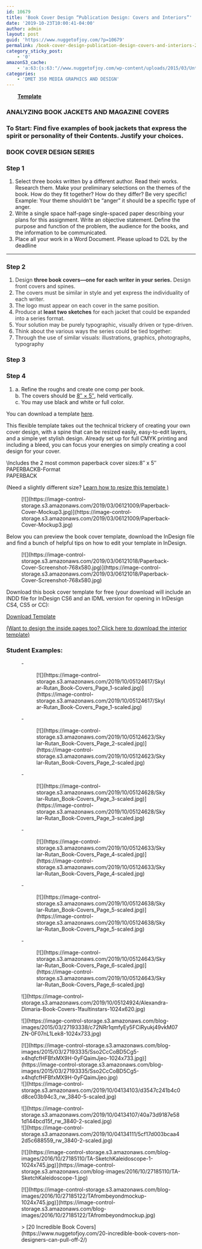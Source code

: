 ```yaml
---
id: 10679
title: 'Book Cover Design “Publication Design: Covers and Interiors”'
date: '2019-10-23T10:00:41-04:00'
author: admin
layout: post
guid: 'https://www.nuggetofjoy.com/?p=10679'
permalink: /book-cover-design-publication-design-covers-and-interiors-2/
category_sticky_post:
    - '0'
amazonS3_cache:
    - 'a:63:{s:63:"//www.nuggetofjoy.com/wp-content/uploads/2015/03/Untitled-1.jpg";a:2:{s:2:"id";i:1696;s:11:"source_type";s:13:"media-library";}s:84:"//image-control-storage.s3.amazonaws.com/blog-images/2015/03/27193340/Untitled-1.jpg";a:2:{s:2:"id";i:1696;s:11:"source_type";s:13:"media-library";}s:96:"//www.nuggetofjoy.com/wp-content/uploads/2015/03/c72NRr1qmfyEy5FCiRyukj49vkM07ZN-0F07nL1Lek8.jpg";a:2:{s:2:"id";i:1697;s:11:"source_type";s:13:"media-library";}s:117:"//image-control-storage.s3.amazonaws.com/blog-images/2015/03/27193338/c72NRr1qmfyEy5FCiRyukj49vkM07ZN-0F07nL1Lek8.jpg";a:2:{s:2:"id";i:1697;s:11:"source_type";s:13:"media-library";}s:96:"//www.nuggetofjoy.com/wp-content/uploads/2015/03/Sso2CcCoBD5Cg5-x4hqfcfHFBfxMX9H-0yFQaimJjeo.jpg";a:2:{s:2:"id";i:1698;s:11:"source_type";s:13:"media-library";}s:117:"//image-control-storage.s3.amazonaws.com/blog-images/2015/03/27193335/Sso2CcCoBD5Cg5-x4hqfcfHFBfxMX9H-0yFQaimJjeo.jpg";a:2:{s:2:"id";i:1698;s:11:"source_type";s:13:"media-library";}s:76:"//www.nuggetofjoy.com/wp-content/uploads/2015/10/IMG_7387-e1444258744643.jpg";a:2:{s:2:"id";i:1728;s:11:"source_type";s:13:"media-library";}s:85:"//www.nuggetofjoy.com/wp-content/uploads/2015/10/IMG_7387-e1444258744643-768x1024.jpg";a:2:{s:2:"id";i:1728;s:11:"source_type";s:13:"media-library";}s:97:"//image-control-storage.s3.amazonaws.com/blog-images/2015/10/27193042/IMG_7387-e1444258744643.jpg";a:2:{s:2:"id";i:1728;s:11:"source_type";s:13:"media-library";}s:106:"//image-control-storage.s3.amazonaws.com/blog-images/2015/10/27193042/IMG_7387-e1444258744643-768x1024.jpg";a:2:{s:2:"id";i:1728;s:11:"source_type";s:13:"media-library";}s:76:"//www.nuggetofjoy.com/wp-content/uploads/2015/10/IMG_7386-e1444258770700.jpg";a:2:{s:2:"id";i:1727;s:11:"source_type";s:13:"media-library";}s:85:"//www.nuggetofjoy.com/wp-content/uploads/2015/10/IMG_7386-e1444258770700-768x1024.jpg";a:2:{s:2:"id";i:1727;s:11:"source_type";s:13:"media-library";}s:97:"//image-control-storage.s3.amazonaws.com/blog-images/2015/10/27193153/IMG_7386-e1444258770700.jpg";a:2:{s:2:"id";i:1727;s:11:"source_type";s:13:"media-library";}s:106:"//image-control-storage.s3.amazonaws.com/blog-images/2015/10/27193153/IMG_7386-e1444258770700-768x1024.jpg";a:2:{s:2:"id";i:1727;s:11:"source_type";s:13:"media-library";}s:76:"//www.nuggetofjoy.com/wp-content/uploads/2015/10/IMG_7385-e1444258790371.jpg";a:2:{s:2:"id";i:1726;s:11:"source_type";s:13:"media-library";}s:85:"//www.nuggetofjoy.com/wp-content/uploads/2015/10/IMG_7385-e1444258790371-768x1024.jpg";a:2:{s:2:"id";i:1726;s:11:"source_type";s:13:"media-library";}s:97:"//image-control-storage.s3.amazonaws.com/blog-images/2015/10/27193302/IMG_7385-e1444258790371.jpg";a:2:{s:2:"id";i:1726;s:11:"source_type";s:13:"media-library";}s:106:"//image-control-storage.s3.amazonaws.com/blog-images/2015/10/27193302/IMG_7385-e1444258790371-768x1024.jpg";a:2:{s:2:"id";i:1726;s:11:"source_type";s:13:"media-library";}s:76:"//www.nuggetofjoy.com/wp-content/uploads/2016/10/TA-SketchKaleidoscope-1.jpg";a:2:{s:2:"id";i:4483;s:11:"source_type";s:13:"media-library";}s:97:"//image-control-storage.s3.amazonaws.com/blog-images/2016/10/27185110/TA-SketchKaleidoscope-1.jpg";a:2:{s:2:"id";i:4483;s:11:"source_type";s:13:"media-library";}s:73:"//www.nuggetofjoy.com/wp-content/uploads/2016/10/TAfrombeyondmockup-1.jpg";a:2:{s:2:"id";i:4484;s:11:"source_type";s:13:"media-library";}s:94:"//image-control-storage.s3.amazonaws.com/blog-images/2016/10/27185107/TAfrombeyondmockup-1.jpg";a:2:{s:2:"id";i:4484;s:11:"source_type";s:13:"media-library";}s:67:"//www.nuggetofjoy.com/wp-content/uploads/Paperback-Cover-Mockup.jpg";a:2:{s:2:"id";s:5:"10415";s:11:"source_type";s:13:"media-library";}s:96:"//image-control-storage.s3.amazonaws.com/blog-images/2018/02/07093544/Paperback-Cover-Mockup.jpg";a:2:{s:2:"id";s:5:"10415";s:11:"source_type";s:13:"media-library";}s:110:"//www.nuggetofjoy.com/wp-content/uploads/2018-02-07-08_33_24-Paperback-Book-Cover-_-Free-InDesign-Template.png";a:2:{s:2:"id";s:5:"10412";s:11:"source_type";s:13:"media-library";}s:139:"//image-control-storage.s3.amazonaws.com/blog-images/2018/02/07093443/2018-02-07-08_33_24-Paperback-Book-Cover-_-Free-InDesign-Template.png";a:2:{s:2:"id";s:5:"10412";s:11:"source_type";s:13:"media-library";}s:68:"//www.nuggetofjoy.com/wp-content/uploads/Paperback-Cover-Mockup3.jpg";a:2:{s:2:"id";i:39414;s:11:"source_type";s:13:"media-library";}s:85:"//image-control-storage.s3.amazonaws.com/2019/03/06121009/Paperback-Cover-Mockup3.jpg";a:2:{s:2:"id";i:39414;s:11:"source_type";s:13:"media-library";}s:71:"//www.nuggetofjoy.com/wp-content/uploads/Paperback-Cover-Screenshot.jpg";a:2:{s:2:"id";i:39415;s:11:"source_type";s:13:"media-library";}s:79:"//www.nuggetofjoy.com/wp-content/uploads/Paperback-Cover-Screenshot-768x580.jpg";a:2:{s:2:"id";i:39415;s:11:"source_type";s:13:"media-library";}s:96:"//image-control-storage.s3.amazonaws.com/2019/03/06121018/Paperback-Cover-Screenshot-768x580.jpg";a:2:{s:2:"id";i:39415;s:11:"source_type";s:13:"media-library";}s:83:"//www.nuggetofjoy.com/wp-content/uploads/Skylar-Rutan_Book-Covers_Page_1-scaled.jpg";a:2:{s:2:"id";i:57946;s:11:"source_type";s:13:"media-library";}s:100:"//image-control-storage.s3.amazonaws.com/2019/10/05124617/Skylar-Rutan_Book-Covers_Page_1-scaled.jpg";a:2:{s:2:"id";i:57946;s:11:"source_type";s:13:"media-library";}s:83:"//www.nuggetofjoy.com/wp-content/uploads/Skylar-Rutan_Book-Covers_Page_2-scaled.jpg";a:2:{s:2:"id";i:57947;s:11:"source_type";s:13:"media-library";}s:100:"//image-control-storage.s3.amazonaws.com/2019/10/05124623/Skylar-Rutan_Book-Covers_Page_2-scaled.jpg";a:2:{s:2:"id";i:57947;s:11:"source_type";s:13:"media-library";}s:83:"//www.nuggetofjoy.com/wp-content/uploads/Skylar-Rutan_Book-Covers_Page_3-scaled.jpg";a:2:{s:2:"id";i:57948;s:11:"source_type";s:13:"media-library";}s:100:"//image-control-storage.s3.amazonaws.com/2019/10/05124628/Skylar-Rutan_Book-Covers_Page_3-scaled.jpg";a:2:{s:2:"id";i:57948;s:11:"source_type";s:13:"media-library";}s:83:"//www.nuggetofjoy.com/wp-content/uploads/Skylar-Rutan_Book-Covers_Page_4-scaled.jpg";a:2:{s:2:"id";i:57949;s:11:"source_type";s:13:"media-library";}s:100:"//image-control-storage.s3.amazonaws.com/2019/10/05124633/Skylar-Rutan_Book-Covers_Page_4-scaled.jpg";a:2:{s:2:"id";i:57949;s:11:"source_type";s:13:"media-library";}s:83:"//www.nuggetofjoy.com/wp-content/uploads/Skylar-Rutan_Book-Covers_Page_5-scaled.jpg";a:2:{s:2:"id";i:57950;s:11:"source_type";s:13:"media-library";}s:100:"//image-control-storage.s3.amazonaws.com/2019/10/05124638/Skylar-Rutan_Book-Covers_Page_5-scaled.jpg";a:2:{s:2:"id";i:57950;s:11:"source_type";s:13:"media-library";}s:83:"//www.nuggetofjoy.com/wp-content/uploads/Skylar-Rutan_Book-Covers_Page_6-scaled.jpg";a:2:{s:2:"id";i:57951;s:11:"source_type";s:13:"media-library";}s:100:"//image-control-storage.s3.amazonaws.com/2019/10/05124643/Skylar-Rutan_Book-Covers_Page_6-scaled.jpg";a:2:{s:2:"id";i:57951;s:11:"source_type";s:13:"media-library";}s:88:"//www.nuggetofjoy.com/wp-content/uploads/Alexandra-Dimaria-Book-Covers-1faultinstars.jpg";a:2:{s:2:"id";i:57952;s:11:"source_type";s:13:"media-library";}s:97:"//www.nuggetofjoy.com/wp-content/uploads/Alexandra-Dimaria-Book-Covers-1faultinstars-1024x620.jpg";a:2:{s:2:"id";i:57952;s:11:"source_type";s:13:"media-library";}s:112:"//image-control-storage.s3.amazonaws.com/2019/10/05124924/Alexandra-Dimaria-Book-Covers-1faultinstars-scaled.jpg";a:2:{s:2:"id";i:57952;s:11:"source_type";s:13:"media-library";}s:114:"//image-control-storage.s3.amazonaws.com/2019/10/05124924/Alexandra-Dimaria-Book-Covers-1faultinstars-1024x620.jpg";a:2:{s:2:"id";i:57952;s:11:"source_type";s:13:"media-library";}s:105:"//www.nuggetofjoy.com/wp-content/uploads/2015/03/c72NRr1qmfyEy5FCiRyukj49vkM07ZN-0F07nL1Lek8-1024x733.jpg";a:2:{s:2:"id";i:1697;s:11:"source_type";s:13:"media-library";}s:126:"//image-control-storage.s3.amazonaws.com/blog-images/2015/03/27193338/c72NRr1qmfyEy5FCiRyukj49vkM07ZN-0F07nL1Lek8-1024x733.jpg";a:2:{s:2:"id";i:1697;s:11:"source_type";s:13:"media-library";}s:105:"//www.nuggetofjoy.com/wp-content/uploads/2015/03/Sso2CcCoBD5Cg5-x4hqfcfHFBfxMX9H-0yFQaimJjeo-1024x733.jpg";a:2:{s:2:"id";i:1698;s:11:"source_type";s:13:"media-library";}s:126:"//image-control-storage.s3.amazonaws.com/blog-images/2015/03/27193335/Sso2CcCoBD5Cg5-x4hqfcfHFBfxMX9H-0yFQaimJjeo-1024x733.jpg";a:2:{s:2:"id";i:1698;s:11:"source_type";s:13:"media-library";}s:85:"//www.nuggetofjoy.com/wp-content/uploads/2016/10/TA-SketchKaleidoscope-1-1024x745.jpg";a:2:{s:2:"id";i:4483;s:11:"source_type";s:13:"media-library";}s:106:"//image-control-storage.s3.amazonaws.com/blog-images/2016/10/27185110/TA-SketchKaleidoscope-1-1024x745.jpg";a:2:{s:2:"id";i:4483;s:11:"source_type";s:13:"media-library";}s:71:"//www.nuggetofjoy.com/wp-content/uploads/2016/10/TAfrombeyondmockup.jpg";a:2:{s:2:"id";i:4482;s:11:"source_type";s:13:"media-library";}s:80:"//www.nuggetofjoy.com/wp-content/uploads/2016/10/TAfrombeyondmockup-1024x745.jpg";a:2:{s:2:"id";i:4482;s:11:"source_type";s:13:"media-library";}s:92:"//image-control-storage.s3.amazonaws.com/blog-images/2016/10/27185122/TAfrombeyondmockup.jpg";a:2:{s:2:"id";i:4482;s:11:"source_type";s:13:"media-library";}s:101:"//image-control-storage.s3.amazonaws.com/blog-images/2016/10/27185122/TAfrombeyondmockup-1024x745.jpg";a:2:{s:2:"id";i:4482;s:11:"source_type";s:13:"media-library";}s:86:"//www.nuggetofjoy.com/wp-content/uploads/d3547c241b4c0d8ce03b94c3_rw_3840-5-scaled.jpg";a:2:{s:2:"id";s:5:"57618";s:11:"source_type";s:13:"media-library";}s:103:"//image-control-storage.s3.amazonaws.com/2019/10/04134103/d3547c241b4c0d8ce03b94c3_rw_3840-5-scaled.jpg";a:2:{s:2:"id";s:5:"57618";s:11:"source_type";s:13:"media-library";}s:86:"//www.nuggetofjoy.com/wp-content/uploads/40a73d9187e581d144bcd15f_rw_3840-2-scaled.jpg";a:2:{s:2:"id";s:5:"57619";s:11:"source_type";s:13:"media-library";}s:103:"//image-control-storage.s3.amazonaws.com/2019/10/04134107/40a73d9187e581d144bcd15f_rw_3840-2-scaled.jpg";a:2:{s:2:"id";s:5:"57619";s:11:"source_type";s:13:"media-library";}s:86:"//www.nuggetofjoy.com/wp-content/uploads/5cf17d003bcaa42d5c688559_rw_3840-2-scaled.jpg";a:2:{s:2:"id";s:5:"57620";s:11:"source_type";s:13:"media-library";}s:103:"//image-control-storage.s3.amazonaws.com/2019/10/04134111/5cf17d003bcaa42d5c688559_rw_3840-2-scaled.jpg";a:2:{s:2:"id";s:5:"57620";s:11:"source_type";s:13:"media-library";}}'
categories:
    - 'DMET 350 MEDIA GRAPHICS AND DESIGN'
---
```


<span style="padding-left: 30px; text-align: center;">[**Template**](https://ndangelo.com/book_cover_template.zip) </span>

### ANALYZING BOOK JACKETS AND MAGAZINE COVERS

### To Start: Find five examples of book jackets that express the spirit or personality of their Contents. Justify your choices.

### BOOK COVER DESIGN SERIES

### Step 1

1. Select three books written by a different author. Read their works. Research them. Make your preliminary selections on the themes of the book. How do they fit together? How do they differ? Be very specific! Example: Your theme shouldn’t be “anger” it should be a specific type of anger.
2. Write a single space half-page single-spaced paper describing your plans for this assignment. Write an objective statement. Define the purpose and function of the problem, the audience for the books, and the information to be communicated.
3. Place all your work in a Word Document. Please upload to D2L by the deadline

---

### Step 2

1. <span class="tadv-color" style="color: #313131;">Design </span>**<span class="tadv-color" style="color: #313131;">three book covers—one for each writer in your series.</span>**<span class="tadv-color" style="color: #313131;"> Design front covers and spines.</span>
2. <span class="tadv-color" style="color: #313131;">The covers must be similar in style and yet express the individuality of each writer.</span>
3. <span class="tadv-color" style="color: #313131;">The logo must appear on each cover in the same position.</span>
4. <span class="tadv-color" style="color: #313131;">Produce at</span>**<span class="tadv-color" style="color: #313131;"> least two sketches</span>**<span class="tadv-color" style="color: #313131;"> for each jacket that could be expanded into a series format.</span>
5. <span class="tadv-color" style="color: #313131;">Your solution may be purely typographic, visually driven or type-driven.</span>
6. <span class="tadv-color" style="color: #313131;">Think about the various ways the series could be tied together:</span>
7. <span class="tadv-color" style="color: #313131;">Through the use of similar visuals: illustrations, graphics, photographs, typography</span>

### Step 3

### Step 4

1. <span class="tadv-color">a. Refine the roughs and create one comp per book.  
    b. The covers should be </span>[<span class="tadv-color">8″ × 5″</span>](https://ndangelo.com/book_cover_template.zip)<span class="tadv-color">, held vertically.  
    c. You may use black and white or full color.</span>

You can download a template [here](https://ndangelo.com/book_cover_template.zip).

This flexible template takes out the technical trickery of creating your own cover design, with a spine that can be resized easily, easy-to-edit layers, and a simple yet stylish design. Already set up for full CMYK printing and including a bleed, you can focus your energies on simply creating a cool design for your cover.

\\Includes the 2 most common paperback cover sizes:8″ x 5″  
PAPERBACKB-Format  
PAPERBACK

(Need a slightly different size? [Learn how to resize this template )](http://www.indesignskills.com/skills/resize-page-and-content-indesign/)

<figure class="wp-block-image">[![](https://image-control-storage.s3.amazonaws.com/2019/03/06121009/Paperback-Cover-Mockup3.jpg)](https://image-control-storage.s3.amazonaws.com/2019/03/06121009/Paperback-Cover-Mockup3.jpg)</figure>Below you can preview the book cover template, download the InDesign file and find a bunch of helpful tips on how to edit your template in InDesign.

<figure class="wp-block-image">[![](https://image-control-storage.s3.amazonaws.com/2019/03/06121018/Paperback-Cover-Screenshot-768x580.jpg)](https://image-control-storage.s3.amazonaws.com/2019/03/06121018/Paperback-Cover-Screenshot-768x580.jpg)</figure>Download this book cover template for free (your download will include an INDD file for InDesign CS6 and an IDML version for opening in InDesign CS4, CS5 or CC):

[Download Template](https://www.indesignskills.com/wp-content/uploads/2017/07/InDesignSkills-Paperback-Book-Cover-Template.zip)

[(Want to design the inside pages too? Click here to download the interior template)](https://www.indesignskills.com/templates/book/)

###  Student Examples:

<figure class="wp-block-gallery columns-3 is-cropped wp-block-gallery-9 is-layout-flex wp-block-gallery-is-layout-flex">- <figure>[![](https://image-control-storage.s3.amazonaws.com/2019/10/05124617/Skylar-Rutan_Book-Covers_Page_1-scaled.jpg)](https://image-control-storage.s3.amazonaws.com/2019/10/05124617/Skylar-Rutan_Book-Covers_Page_1-scaled.jpg)</figure>
- <figure>[![](https://image-control-storage.s3.amazonaws.com/2019/10/05124623/Skylar-Rutan_Book-Covers_Page_2-scaled.jpg)](https://image-control-storage.s3.amazonaws.com/2019/10/05124623/Skylar-Rutan_Book-Covers_Page_2-scaled.jpg)</figure>
- <figure>[![](https://image-control-storage.s3.amazonaws.com/2019/10/05124628/Skylar-Rutan_Book-Covers_Page_3-scaled.jpg)](https://image-control-storage.s3.amazonaws.com/2019/10/05124628/Skylar-Rutan_Book-Covers_Page_3-scaled.jpg)</figure>
- <figure>[![](https://image-control-storage.s3.amazonaws.com/2019/10/05124633/Skylar-Rutan_Book-Covers_Page_4-scaled.jpg)](https://image-control-storage.s3.amazonaws.com/2019/10/05124633/Skylar-Rutan_Book-Covers_Page_4-scaled.jpg)</figure>
- <figure>[![](https://image-control-storage.s3.amazonaws.com/2019/10/05124638/Skylar-Rutan_Book-Covers_Page_5-scaled.jpg)](https://image-control-storage.s3.amazonaws.com/2019/10/05124638/Skylar-Rutan_Book-Covers_Page_5-scaled.jpg)</figure>
- <figure>[![](https://image-control-storage.s3.amazonaws.com/2019/10/05124643/Skylar-Rutan_Book-Covers_Page_6-scaled.jpg)](https://image-control-storage.s3.amazonaws.com/2019/10/05124643/Skylar-Rutan_Book-Covers_Page_6-scaled.jpg)</figure>

</figure><figure class="wp-block-image size-large">![](https://image-control-storage.s3.amazonaws.com/2019/10/05124924/Alexandra-Dimaria-Book-Covers-1faultinstars-1024x620.jpg)</figure><div class="wp-block-image"><figure class="aligncenter">![](https://image-control-storage.s3.amazonaws.com/blog-images/2015/03/27193338/c72NRr1qmfyEy5FCiRyukj49vkM07ZN-0F07nL1Lek8-1024x733.jpg)</figure></div><div class="wp-block-image"><figure class="aligncenter">[![](https://image-control-storage.s3.amazonaws.com/blog-images/2015/03/27193335/Sso2CcCoBD5Cg5-x4hqfcfHFBfxMX9H-0yFQaimJjeo-1024x733.jpg)](https://image-control-storage.s3.amazonaws.com/blog-images/2015/03/27193335/Sso2CcCoBD5Cg5-x4hqfcfHFBfxMX9H-0yFQaimJjeo.jpg)<figcaption>![](https://image-control-storage.s3.amazonaws.com/2019/10/04134103/d3547c241b4c0d8ce03b94c3_rw_3840-5-scaled.jpg)</figcaption></figure></div><figure class="wp-block-image">![](https://image-control-storage.s3.amazonaws.com/2019/10/04134107/40a73d9187e581d144bcd15f_rw_3840-2-scaled.jpg)<figcaption>  
![](https://image-control-storage.s3.amazonaws.com/2019/10/04134111/5cf17d003bcaa42d5c688559_rw_3840-2-scaled.jpg)</figcaption></figure><div class="wp-block-image"><figure class="aligncenter">[![](https://image-control-storage.s3.amazonaws.com/blog-images/2016/10/27185110/TA-SketchKaleidoscope-1-1024x745.jpg)](https://image-control-storage.s3.amazonaws.com/blog-images/2016/10/27185110/TA-SketchKaleidoscope-1.jpg)</figure></div><div class="wp-block-image"><figure class="aligncenter">[![](https://image-control-storage.s3.amazonaws.com/blog-images/2016/10/27185122/TAfrombeyondmockup-1024x745.jpg)](https://image-control-storage.s3.amazonaws.com/blog-images/2016/10/27185122/TAfrombeyondmockup.jpg)</figure></div><figure class="wp-block-embed-wordpress wp-block-embed is-type-wp-embed is-provider-communication-art-design-amp-instruction"><div class="wp-block-embed__wrapper">> [20 Incredible Book Covers](https://www.nuggetofjoy.com/20-incredible-book-covers-non-designers-can-pull-off-2/)

<iframe class="wp-embedded-content" data-secret="AnZZ3vyIMP" frameborder="0" height="282" loading="lazy" marginheight="0" marginwidth="0" sandbox="allow-scripts" scrolling="no" security="restricted" src="https://www.nuggetofjoy.com/20-incredible-book-covers-non-designers-can-pull-off-2/embed/#?secret=c4UESepVc3#?secret=AnZZ3vyIMP" style="position: absolute; clip: rect(1px, 1px, 1px, 1px);" title="“20 Incredible Book Covers” — Communication, Art, Design & Instruction" width="500"></iframe></div></figure>